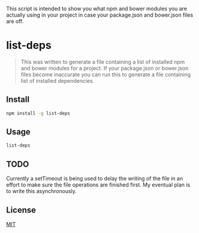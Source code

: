This script is intended to show you what npm and bower modules you 
are actually using in your project in case your package.json and
bower.json files are off. 

# list-deps

> This was written to generate a file containing a list of installed
npm and bower modules for a project. If your package.json or
bower.json files become inaccurate you can run this to generate a file
containing list of installed dependencies.


## Install

```bash
npm install -g list-deps
```

## Usage

```bash
list-deps
```

## TODO
Currently a setTimeout is being used to delay the writing of the file
in an effort to make sure the file operations are finished first. My
eventual plan is to write this asynchronously.

## License

[MIT](http://vjpr.mit-license.org)